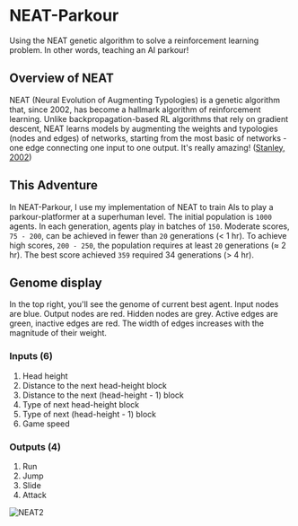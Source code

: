# NEAT-Parkour
Using the NEAT genetic algorithm to solve a reinforcement learning problem. In other words, teaching an AI parkour!

## Overview of NEAT
NEAT (Neural Evolution of Augmenting Typologies) is a genetic algorithm that, since 2002, has become a hallmark algorithm of reinforcement learning. Unlike backpropagation-based RL algorithms that rely on gradient descent, NEAT learns models by augmenting the weights and typologies (nodes and edges) of networks, starting from the most basic of networks - one edge connecting one input to one output. It's really amazing! ([Stanley, 2002](http://nn.cs.utexas.edu/downloads/papers/stanley.ec02.pdf))

## This Adventure
In NEAT-Parkour, I use my implementation of NEAT to train AIs to play a parkour-platformer at a superhuman level. The initial population is `1000` agents. In each generation, agents play in batches of `150`. Moderate scores, `75 - 200`, can be achieved in fewer than `20` generations (< 1 hr). To achieve high scores, `200 - 250`, the population requires at least `20` generations (≈ 2 hr). The best score achieved `359` required 34 generations (> 4 hr).

## Genome display 
In the top right, you'll see the genome of current best agent. Input nodes are blue. Output nodes are red. Hidden nodes are grey. Active edges are green, inactive 
edges are red. The width of edges increases with the magnitude of their weight.

### Inputs (6)
1. Head height
2. Distance to the next head-height block
3. Distance to the next (head-height - 1) block
4. Type of next head-height block
5. Type of next (head-height - 1) block
6. Game speed

### Outputs (4)
1. Run
2. Jump
3. Slide
4. Attack

![NEAT2](https://user-images.githubusercontent.com/45083086/122322701-20e97180-cee3-11eb-95e4-bbfa3b44f246.png)
 
